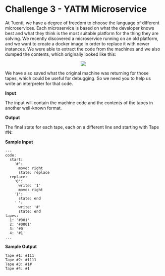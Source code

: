 # Challenge 3 - YATM Microservice
At Tuenti, we have a degree of freedom to choose the language of different microservices. Each microservice is based on what the developer knows best and what they think is the most suitable platform for the thing they are solving. We recently discovered a microservice running on an old platform, and we want to create a docker image in order to replace it with newer instances. We were able to extract the code from the machines and we also dumped the contents, which originally looked like this:

<p style="text-align: center"><img src="https://contest.tuenti.net/resources/img/yatm.jpg"></p>

We have also saved what the original machine was returning for those tapes, which could be useful for debugging. So we need you to help us write an interpreter for that code.

**Input**

The input will contain the machine code and the contents of the tapes in another well-known format.

**Output**

The final state for each tape, each on a different line and starting with Tape #N:

**Sample Input**
```
---
code:
  start:
    '#':
      move: right
      state: replace
  replace:
    '0':
      write: '1'
      move: right
    '1':
      state: end
    ' ':
      write: '#'
      state: end
tapes:
  1: '#001'
  2: '#0001' 
  3: '#0'
  4: '#1'
...
```
**Sample Output**
```
Tape #1: #111
Tape #2: #1111
Tape #3: #1#
Tape #4: #1
```
